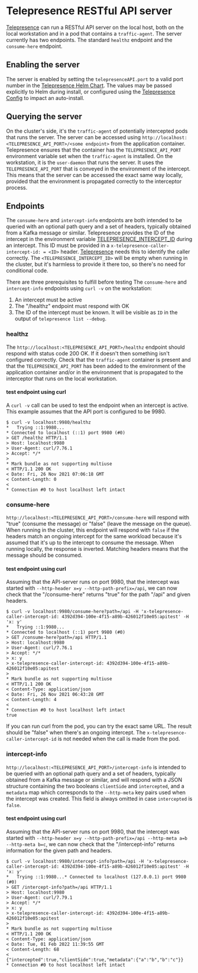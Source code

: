 # Telepresence RESTful API server

[Telepresence](/products/telepresence/) can run a RESTful API server on the local host, both on the local workstation and in a pod that contains a `traffic-agent`. The server currently has two endpoints. The standard `healthz` endpoint and the `consume-here` endpoint.

## Enabling the server
The server is enabled by setting the `telepresenceAPI.port` to a valid port number in the [Telepresence Helm Chart](https://github.com/telepresenceio/telepresence/tree/release/v2/charts/telepresence). The values may be passed  explicitly to Helm during install, or configured using the [Telepresence Config](../config#restful-api-server) to impact an auto-install.

## Querying the server
On the cluster's side, it's the `traffic-agent` of potentially intercepted pods that runs the server. The server can be accessed using `http://localhost:<TELEPRESENCE_API_PORT>/<some endpoint>` from the application container. Telepresence ensures that the container has the `TELEPRESENCE_API_PORT` environment variable set when the `traffic-agent` is installed. On the workstation, it is the `user-daemon` that runs the server. It uses the `TELEPRESENCE_API_PORT` that is conveyed in the environment of the intercept. This means that the server can be accessed the exact same way locally, provided that the environment is propagated correctly to the interceptor process.

## Endpoints

The `consume-here` and `intercept-info` endpoints are both intended to be queried with an optional path query and a set of headers, typically obtained from a Kafka message or similar. Telepresence provides the ID of the intercept in the environment variable [TELEPRESENCE_INTERCEPT_ID](../environment/#telepresence_intercept_id) during an intercept. This ID must be provided in a `x-telepresence-caller-intercept-id: = <ID>` header. [Telepresence](/products/telepresence/) needs this to identify the caller correctly. The `<TELEPRESENCE_INTERCEPT_ID>` will be empty when running in the cluster, but it's harmless to provide it there too, so there's no need for conditional code.

There are three prerequisites to fulfill before testing The `consume-here` and `intercept-info` endpoints using `curl -v` on the workstation:
1. An intercept must be active
2. The "/healthz" endpoint must respond with OK
3. The ID of the intercept must be known. It will be visible as `ID` in the output of `telepresence list --debug`.

### healthz
The `http://localhost:<TELEPRESENCE_API_PORT>/healthz` endpoint should respond with status code 200 OK. If it doesn't then something isn't configured correctly. Check that the `traffic-agent` container is present and that the `TELEPRESENCE_API_PORT` has been added to the environment of the application container and/or in the environment that is propagated to the interceptor that runs on the local workstation.

#### test endpoint using curl
A `curl -v` call can be used to test the endpoint when an intercept is active. This example assumes that the API port is configured to be 9980.
```console
$ curl -v localhost:9980/healthz
*   Trying ::1:9980...
* Connected to localhost (::1) port 9980 (#0)
> GET /healthz HTTP/1.1
> Host: localhost:9980
> User-Agent: curl/7.76.1
> Accept: */*
> 
* Mark bundle as not supporting multiuse
< HTTP/1.1 200 OK
< Date: Fri, 26 Nov 2021 07:06:18 GMT
< Content-Length: 0
< 
* Connection #0 to host localhost left intact
```

### consume-here
`http://localhost:<TELEPRESENCE_API_PORT>/consume-here` will respond with "true" (consume the message) or "false" (leave the message on the queue). When running in the cluster, this endpoint will respond with `false` if the headers match an ongoing intercept for the same workload because it's assumed that it's up to the intercept to consume the message. When running locally, the response is inverted. Matching headers means that the message should be consumed.

#### test endpoint using curl
Assuming that the API-server runs on port 9980, that the intercept was started with `--http-header x=y --http-path-prefix=/api`, we can now check that the "/consume-here" returns "true" for the path "/api" and given headers.
```console
$ curl -v localhost:9980/consume-here?path=/api -H 'x-telepresence-caller-intercept-id: 4392d394-100e-4f15-a89b-426012f10e05:apitest' -H 'x: y'
*   Trying ::1:9980...
* Connected to localhost (::1) port 9980 (#0)
> GET /consume-here?path=/api HTTP/1.1
> Host: localhost:9980
> User-Agent: curl/7.76.1
> Accept: */*
> x: y
> x-telepresence-caller-intercept-id: 4392d394-100e-4f15-a89b-426012f10e05:apitest
> 
* Mark bundle as not supporting multiuse
< HTTP/1.1 200 OK
< Content-Type: application/json
< Date: Fri, 26 Nov 2021 06:43:28 GMT
< Content-Length: 4
< 
* Connection #0 to host localhost left intact
true
```

If you can run curl from the pod, you can try the exact same URL. The result should be "false" when there's an ongoing intercept. The `x-telepresence-caller-intercept-id` is not needed when the call is made from the pod.

### intercept-info
`http://localhost:<TELEPRESENCE_API_PORT>/intercept-info` is intended to be queried with an optional path query and a set of headers, typically obtained from a Kafka message or similar, and will respond with a JSON structure containing the two booleans `clientSide` and `intercepted`, and a `metadata` map which corresponds to the `--http-meta` key pairs used when the intercept was created. This field is always omitted in case `intercepted` is `false`.

#### test endpoint using curl
Assuming that the API-server runs on port 9980, that the intercept was started with `--http-header x=y --http-path-prefix=/api --http-meta a=b --http-meta b=c`, we can now check that the "/intercept-info" returns information for the given path and headers.
```console
$ curl -v localhost:9980/intercept-info?path=/api -H 'x-telepresence-caller-intercept-id: 4392d394-100e-4f15-a89b-426012f10e05:apitest' -H 'x: y'
*   Trying ::1:9980...* Connected to localhost (127.0.0.1) port 9980 (#0)
> GET /intercept-info?path=/api HTTP/1.1
> Host: localhost:9980
> User-Agent: curl/7.79.1
> Accept: */*
> x: y
> x-telepresence-caller-intercept-id: 4392d394-100e-4f15-a89b-426012f10e05:apitest
>
* Mark bundle as not supporting multiuse
< HTTP/1.1 200 OK
< Content-Type: application/json
< Date: Tue, 01 Feb 2022 11:39:55 GMT
< Content-Length: 68
<
{"intercepted":true,"clientSide":true,"metadata":{"a":"b","b":"c"}}
* Connection #0 to host localhost left intact
```
